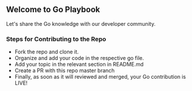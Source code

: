 ## Welcome to Go Playbook
Let's share the Go knowledge with our developer community.

### Steps for Contributing to the Repo
- Fork the repo and clone it.
- Organize and add your code in the respective go file.
- Add your topic in the relevant section in README.md
- Create a PR with this repo master branch
- Finally, as soon as it will reviewed and merged, your Go contribution is LIVE!
